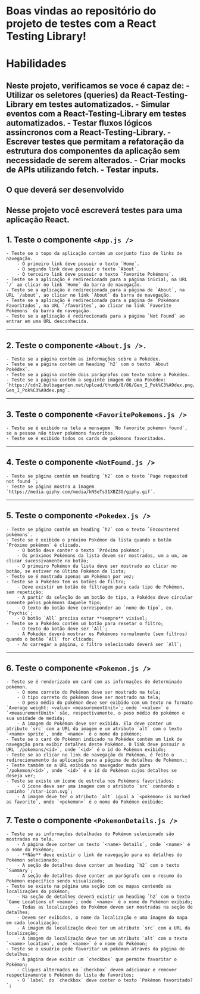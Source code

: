 # Boas vindas ao repositório do projeto de testes com a React Testing Library!


# Habilidades
Neste projeto, verificamos se voce é capaz de:
    - Utilizar os seletores (queries) da React-Testing-Library em testes automatizados.
    - Simular eventos com a React-Testing-Library em testes automatizados.
    - Testar fluxos lógicos assíncronos com a React-Testing-Library.
    - Escrever testes que permitam a refatoração da estrutura dos componentes da aplicação sem necessidade de serem alterados.
    - Criar mocks de APIs utilizando fetch.
    - Testar inputs.
---

## O que deverá ser desenvolvido
Nesse projeto você escreverá testes para uma aplicação React.
---

## 1. Teste o componente `<App.js />`
    - Teste se o topo da aplicação contém um conjunto fixo de links de navegação.
        - O primeiro link deve possuir o texto `Home`.
        - O segundo link deve possuir o texto `About`.
        - O terceiro link deve possuir o texto `Favorite Pokémons`.
    - Teste se a aplicação é redirecionada para a página inicial, na URL `/` ao clicar no link `Home` da barra de navegação.
    - Teste se a aplicação é redirecionada para a página de `About`, na URL `/about`, ao clicar no link `About` da barra de navegação.
    - Teste se a aplicação é redirecionada para a página de `Pokémons Favoritados`, na URL `/favorites`, ao clicar no link `Favorite Pokémons` da barra de navegação.
    - Teste se a aplicação é redirecionada para a página `Not Found` ao entrar em uma URL desconhecida.
---

## 2. Teste o componente `<About.js />.`
    - Teste se a página contém as informações sobre a Pokédex.
    - Teste se a página contém um heading `h2` com o texto `About Pokédex`.
    - Teste se a página contém dois parágrafos com texto sobre a Pokédex.
    - Teste se a página contém a seguinte imagem de uma Pokédex: `https://cdn2.bulbagarden.net/upload/thumb/8/86/Gen_I_Pok%C3%A9dex.png/800px-Gen_I_Pok%C3%A9dex.png`.
---

## 3. Teste o componente `<FavoritePokemons.js />`
    - Teste se é exibido na tela a mensagem `No favorite pokemon found`, se a pessoa não tiver pokémons favoritos.
    - Teste se é exibido todos os cards de pokémons favoritados.
---

## 4. Teste o componente `<NotFound.js />`
    - Teste se página contém um heading `h2` com o texto `Page requested not found `;
    - Teste se página mostra a imagem `https://media.giphy.com/media/kNSeTs31XBZ3G/giphy.gif`.
---

## 5. Teste o componente `<Pokedex.js />`
    - Teste se página contém um heading `h2` com o texto `Encountered pokémons`.
    - Teste se é exibido o próximo Pokémon da lista quando o botão `Próximo pokémon` é clicado.
        - O botão deve conter o texto `Próximo pokémon`;
        - Os próximos Pokémons da lista devem ser mostrados, um a um, ao clicar sucessivamente no botão;
        - O primeiro Pokémon da lista deve ser mostrado ao clicar no botão, se estiver no último Pokémon da lista;
    - Teste se é mostrado apenas um Pokémon por vez;
    - Teste se a Pokédex tem os botões de filtro;
        - Deve existir um botão de filtragem para cada tipo de Pokémon, sem repetição;
        - A partir da seleção de um botão de tipo, a Pokédex deve circular somente pelos pokémons daquele tipo;
        - O texto do botão deve corresponder ao `nome do tipo`, ex. `Psychic`;
        - O botão `All` precisa estar **sempre** visível;
    - Teste se a Pokédex contém um botão para resetar o filtro;
        - O texto do botão deve ser `All`;
        - A Pokedéx deverá mostrar os Pokémons normalmente (sem filtros) quando o botão `All` for clicado;
        - Ao carregar a página, o filtro selecionado deverá ser `All`;
---

## 6. Teste o componente `<Pokemon.js />`
    - Teste se é renderizado um card com as informações de determinado pokémon.
        - O nome correto do Pokémon deve ser mostrado na tela;
        - O tipo correto do pokémon deve ser mostrado na tela;
        - O peso médio do pokémon deve ser exibido com um texto no formato `Average weight: <value> <measurementUnit>`; onde `<value>` e `<measurementUnit>` são, respectivamente, o peso médio do pokémon e sua unidade de medida;
        - A imagem do Pokémon deve ser exibida. Ela deve conter um atributo `src` com a URL da imagem e um atributo `alt` com o texto `<name> sprite`, onde `<name>` é o nome do pokémon;
    - Teste se o card do Pokémon indicado na Pokédex contém um link de navegação para exibir detalhes deste Pokémon. O link deve possuir a URL `/pokemons/<id>`, onde `<id>` é o id do Pokémon exibido;
    - Teste se ao clicar no link de navegação do Pokémon, é feito o redirecionamento da aplicação para a página de detalhes de Pokémon.;
    - Teste também se a URL exibida no navegador muda para `/pokemon/<id>`, onde `<id>` é o id do Pokémon cujos detalhes se deseja ver;
    - Teste se existe um ícone de estrela nos Pokémons favoritados;
        - O ícone deve ser uma imagem com o atributo `src` contendo o caminho `/star-icon.svg`;
        - A imagem deve ter o atributo `alt` igual a `<pokemon> is marked as favorite`, onde `<pokemon>` é o nome do Pokémon exibido;

## 7. Teste o componente `<PokemonDetails.js />`
    - Teste se as informações detalhadas do Pokémon selecionado são mostradas na tela.
        - A página deve conter um texto `<name> Details`, onde `<name>` é o nome do Pokémon;
        - **Não** deve existir o link de navegação para os detalhes do Pokémon selecionado;
        - A seção de detalhes deve conter um heading `h2` com o texto `Summary`;
        - A seção de detalhes deve conter um parágrafo com o resumo do Pokémon específico sendo visualizado;
    - Teste se existe na página uma seção com os mapas contendo as localizações do pokémon;
        - Na seção de detalhes deverá existir um heading `h2` com o texto `Game Locations of <name>`; onde `<name>` é o nome do Pokémon exibido;
        - Todas as localizações do Pokémon devem ser mostradas na seção de detalhes;
        - Devem ser exibidos, o nome da localização e uma imagem do mapa em cada localização;
        - A imagem da localização deve ter um atributo `src` com a URL da localização;
        - A imagem da localização deve ter um atributo `alt` com o texto `<name> location`, onde `<name>` é o nome do Pokémon;
    - Teste se o usuário pode favoritar um pokémon através da página de detalhes;
        - A página deve exibir um `checkbox` que permite favoritar o Pokémon;
        - Cliques alternados no `checkbox` devem adicionar e remover respectivamente o Pokémon da lista de favoritos;
        - O `label` do `checkbox` deve conter o texto `Pokémon favoritado?`;
